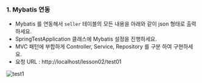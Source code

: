 ### 1. Mybatis 연동

* Mybatis 를 연동해서 `seller` 테이블의 모든 내용을 아래와 같이 json 형태로 출력하세요. 
* SpringTestApplication 클래스에 Mybatis 설정을 진행하세요. 
* MVC 패턴에 부합하게 Controller, Service, Repository 를 구분 하여 구현하세요. 
* 요청 URL : http://localhost/lesson02/test01



![test1](/material/images/dulumary/web/springdb/test01_result.png)